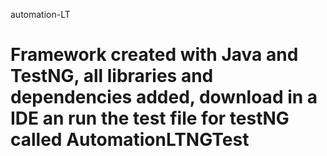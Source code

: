  automation-LT
# Framework created with Java and TestNG, all libraries and dependencies added, download in a IDE an run the test file for testNG called AutomationLTNGTest
